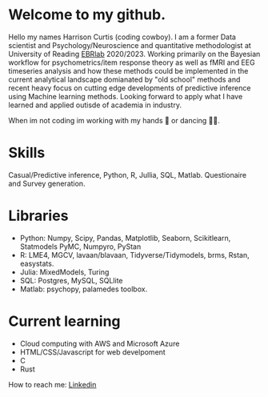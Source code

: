 # Welcome to my github.
Hello my names Harrison Curtis (coding cowboy). I am a former Data scientist and Psychology/Neuroscience and quantitative methodologist at University of Reading [EBRlab](https://github.com/ebrlab) 2020/2023. Working primarily on the Bayesian workflow for psychometrics/item response theory as well as fMRI and EEG timeseries analysis and how these methods could be implemented in the current analytical landscape domianated by "old school" methods and recent heavy focus on cutting edge developments of predictive inference using Machine learning methods. Looking forward to apply what I have learned and applied outisde of academia in industry. 

When im not coding im working with my hands 🔨 or dancing 🕺🏻.

# Skills 
Casual/Predictive inference, Python, R, Jullia, SQL, Matlab. Questionaire and Survey generation.
 
# Libraries
- Python: Numpy, Scipy, Pandas, Matplotlib, Seaborn, Scikitlearn, Statmodels PyMC, Numpyro, PyStan
- R: LME4, MGCV, lavaan/blavaan, Tidyverse/Tidymodels, brms, Rstan, easystats.
- Julia: MixedModels, Turing
- SQL: Postgres, MySQL, SQLlite
- Matlab: psychopy, palamedes toolbox.

# Current learning 
- Cloud computing with AWS and Microsoft Azure
- HTML/CSS/Javascript for web develpoment 
- C 
- Rust

How to reach me: 
                [Linkedin](https://www.linkedin.com/in/harrison-curtis-a2a0b41b5?lipi=urn%3Ali%3Apage%3Ad_flagship3_profile_view_base_contact_details%3BxxoPP6VuSP6Agi6EwTxieQ%3D%3D)


<!---
HPCurtis/HPCurtis is a ✨ special ✨ repository because its `README.md` (this file) appears on your GitHub profile.
You can click the Preview link to take a look at your changes.
--->
